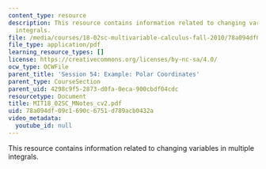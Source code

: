 ```yaml
---
content_type: resource
description: This resource contains information related to changing variables in multiple
  integrals.
file: /media/courses/18-02sc-multivariable-calculus-fall-2010/78a094df09c1690c6751d789acb0432a_MIT18_02SC_MNotes_cv2.pdf
file_type: application/pdf
learning_resource_types: []
license: https://creativecommons.org/licenses/by-nc-sa/4.0/
ocw_type: OCWFile
parent_title: 'Session 54: Example: Polar Coordinates'
parent_type: CourseSection
parent_uid: 4298c9f5-2873-d0fa-0eca-900cbdf04cdc
resourcetype: Document
title: MIT18_02SC_MNotes_cv2.pdf
uid: 78a094df-09c1-690c-6751-d789acb0432a
video_metadata:
  youtube_id: null
---
```

This resource contains information related to changing variables in multiple integrals.